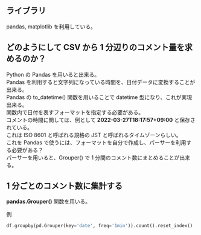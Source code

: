 ## ライブラリ

pandas, matplotlib を利用している。  

## どのようにして CSV から 1 分辺りのコメント量を求めるのか？
Python の Pandas を用いると出来る。  
Pandas を利用すると文字列になっている時間を、日付データに変換することが出来る。  
Pandas の to_datetime() 関数を用いることで datetime 型になり、これが実現出来る。  
関数内で日付を表すフォーマットを指定する必要がある。  
コメントの時間に関しては、例として **2022-03-27T18:17:57+09:00** と保存されている。  
これは ISO 8601 と呼ばれる規格の JST と呼ばれるタイムゾーンらしい。  
これを Pandas で使うには、フォーマットを自分で作成し、パーサーを利用する必要がある？  
パーサーを用いると、Grouper() で 1 分間のコメント数にまとめることが出来る。  

## 1 分ごとのコメント数に集計する

**pandas.Grouper()** 関数を用いる。  

例  
```py
df.groupby(pd.Grouper(key='date', freq='1min')).count().reset_index()
```